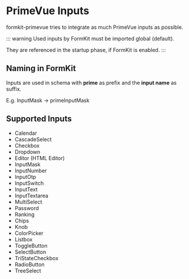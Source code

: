 # PrimeVue Inputs

formkit-primevue tries to integrate as much PrimeVue inputs as possible.

::: warning
Used inputs by FormKit must be imported global (default).

They are referenced in the startup phase, if FormKit is enabled.
:::

## Naming in FormKit
Inputs are used in schema with **prime** as prefix and the **input name** as suffix.

E.g. InputMask -> primeInputMask

## Supported Inputs

- Calendar
- CascadeSelect
- Checkbox
- Dropdown
- Editor (HTML Editor)
- InputMask
- InputNumber
- InputOtp
- InputSwitch
- InputText
- InputTextarea
- MultiSelect
- Password
- Ranking
- Chips
- Knob
- ColorPicker
- Listbox
- ToggleButton
- SelectButton
- TriStateCheckbox
- RadioButton
- TreeSelect
